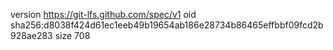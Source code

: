 version https://git-lfs.github.com/spec/v1
oid sha256:d8038f424d61ec1eeb49b19654ab186e28734b86465effbbf09fcd2b928ae283
size 708
